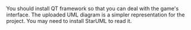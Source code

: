 You should install QT framework so that you can deal with the game's interface.
The uploaded UML diagram is a simpler representation for the project. You may need to install StarUML to read it.
